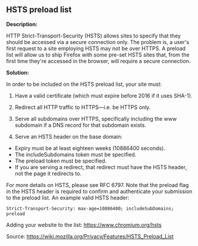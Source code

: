 HSTS preload list
-------

**Description:**

HTTP Strict-Transport-Security (HSTS) allows sites to specify that they should be accessed 
via a secure connection only. The problem is, a user's first request to a site employing 
HSTS may not be over HTTPS. A preload list will allow us to ship Firefox with some 
pre-set HSTS sites that, from the first time they're accessed in the browser, will require
a secure connection. 


**Solution:**

In order to be included on the HSTS preload list, your site must:

1. Have a valid certificate (which must expire before 2016 if it uses SHA-1).

2. Redirect all HTTP traffic to HTTPS—i.e. be HTTPS only.

3. Serve all subdomains over HTTPS, specifically including the www subdomain if a DNS 
record for that subdomain exists.

4. Serve an HSTS header on the base domain:
* Expiry must be at least eighteen weeks (10886400 seconds).
* The includeSubdomains token must be specified.
* The preload token must be specified.
* If you are serving a redirect, that redirect must have the HSTS header, not the page it 
  redirects to.

For more details on HSTS, please see RFC 6797. Note that the preload flag in the HSTS 
header is required to confirm and authenticate your submission to the preload list.
An example valid HSTS header:

    Strict-Transport-Security: max-age=10886400; includeSubDomains; preload
    
Adding your website to the list:
https://www.chromium.org/hsts     


Source:
https://wiki.mozilla.org/Privacy/Features/HSTS_Preload_List
